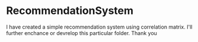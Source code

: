 # RecommendationSystem
I have created a simple recommendation system using correlation matrix. I'll further enchance or devrelop this particular folder.
Thank you

